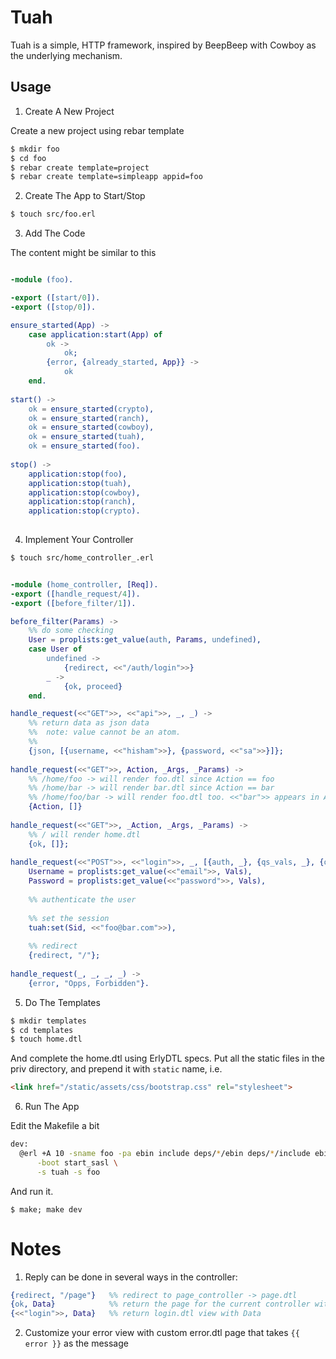 Tuah
====

Tuah is a simple, HTTP framework, inspired by BeepBeep with Cowboy as the underlying mechanism.

Usage
-----

1. Create A New Project

  Create a new project using rebar template

  ``` bash
  $ mkdir foo
  $ cd foo
  $ rebar create template=project
  $ rebar create template=simpleapp appid=foo
  ```

2. Create The App to Start/Stop

  ``` bash
  $ touch src/foo.erl
  ```

3. Add The Code

  The content might be similar to this

  ``` erlang

  -module (foo).

  -export ([start/0]).
  -export ([stop/0]).

  ensure_started(App) ->
      case application:start(App) of
          ok ->
              ok;
          {error, {already_started, App}} ->
              ok
      end.
    
  start() ->
      ok = ensure_started(crypto),
      ok = ensure_started(ranch),
      ok = ensure_started(cowboy),
      ok = ensure_started(tuah),
      ok = ensure_started(foo).
    
  stop() ->
      application:stop(foo),
      application:stop(tuah),
      application:stop(cowboy),
      application:stop(ranch),
      application:stop(crypto).
    
  ```

4. Implement Your Controller

  ``` bash
  $ touch src/home_controller_.erl
  ```
  
  ``` erlang

  -module (home_controller, [Req]).
  -export ([handle_request/4]).
  -export ([before_filter/1]).

  before_filter(Params) ->
      %% do some checking
      User = proplists:get_value(auth, Params, undefined),
      case User of
          undefined ->
              {redirect, <<"/auth/login">>}
          _ ->
              {ok, proceed}
      end.

  handle_request(<<"GET">>, <<"api">>, _, _) ->
      %% return data as json data
      %%  note: value cannot be an atom.
      %%
      {json, [{username, <<"hisham">>}, {password, <<"sa">>}]};
      
  handle_request(<<"GET">>, Action, _Args, _Params) ->
      %% /home/foo -> will render foo.dtl since Action == foo
      %% /home/bar -> will render bar.dtl since Action == bar
      %% /home/foo/bar -> will render foo.dtl too. <<"bar">> appears in Args
      {Action, []}
    
  handle_request(<<"GET">>, _Action, _Args, _Params) ->    
      %% / will render home.dtl
      {ok, []};
      
  handle_request(<<"POST">>, <<"login">>, _, [{auth, _}, {qs_vals, _}, {qs_body, Vals}]) ->
      Username = proplists:get_value(<<"email">>, Vals),
      Password = proplists:get_value(<<"password">>, Vals),
    
      %% authenticate the user
      
      %% set the session
      tuah:set(Sid, <<"foo@bar.com">>),
    
      %% redirect
      {redirect, "/"};
    
  handle_request(_, _, _, _) ->
      {error, "Opps, Forbidden"}.

  ```

5. Do The Templates

  ``` bash
  $ mkdir templates
  $ cd templates
  $ touch home.dtl
  ```

  And complete the home.dtl using ErlyDTL specs.
  Put all the static files in the priv directory, and prepend it with `static` name, i.e.

  ``` html
  <link href="/static/assets/css/bootstrap.css" rel="stylesheet">
  ```

6. Run The App

  Edit the Makefile a bit

  ``` bash
  dev:
  	@erl +A 10 -sname foo -pa ebin include deps/*/ebin deps/*/include ebin include \
  		-boot start_sasl \
  		-s tuah -s foo
  ```

  And run it.    

  ``` shell
  $ make; make dev
  ```


Notes
=====

1. Reply can be done in several ways in the controller:
  ``` erlang
  {redirect, "/page"}   %% redirect to page_controller -> page.dtl
  {ok, Data}            %% return the page for the current controller with Data
  {<<"login">>, Data}   %% return login.dtl view with Data
  ```
  
2. Customize your error view with custom error.dtl page that takes `{{ error }}` as the message

  
